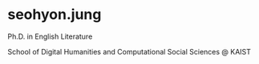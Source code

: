 # seohyon.jung
Ph.D. in English Literature

School of Digital Humanities and Computational Social Sciences @ KAIST
